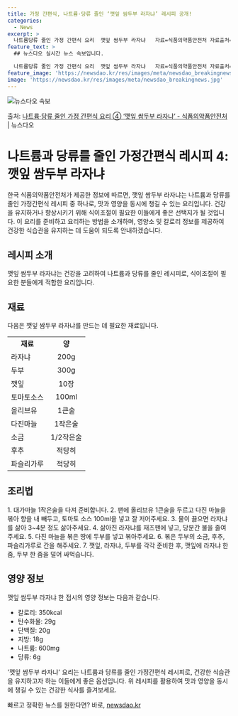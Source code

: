 ```yaml
---
title: 가정 간편식, 나트륨·당류 줄인 ‘깻잎 쌈두부 라자냐’ 레시피 공개!
categories:
  - News
excerpt: >
  나트륨당류 줄인 가정 간편식 요리  깻잎 쌈두부 라자냐   자료=식품의약품안전처 자료출처=정책브리핑 www.…
feature_text: >
  ## 뉴스다오 실시간 뉴스 속보입니다.

  나트륨당류 줄인 가정 간편식 요리  깻잎 쌈두부 라자냐   자료=식품의약품안전처 자료출처=정책브리핑 www.…
feature_image: 'https://newsdao.kr/res/images/meta/newsdao_breakingnews.jpg'
image: 'https://newsdao.kr/res/images/meta/newsdao_breakingnews.jpg'
---
```


![뉴스다오 속보](https://newsdao.kr/res/images/meta/newsdao_breakingnews.jpg)

<p>출처: <a href="https://newsdao.kr/3968" rel="dofollow">나트륨·당류 줄인 가정 간편식 요리 ④ ‘깻잎 쌈두부 라자냐’ - 식품의약품안전처</a> | 뉴스다오</p>

<h1>나트륨과 당류를 줄인 가정간편식 레시피 4: 깻잎 쌈두부 라자냐</h1>

한국 식품의약품안전처가 제공한 정보에 따르면, 깻잎 쌈두부 라자냐는 나트륨과 당류를 줄인 가정간편식 레시피 중 하나로, 맛과 영양을 동시에 챙길 수 있는 요리입니다. 건강을 유지하거나 향상시키기 위해 식이조절이 필요한 이들에게 좋은 선택지가 될 것입니다. 이 요리를 준비하고 요리하는 방법을 소개하며, 영양소 및 칼로리 정보를 제공하여 건강한 식습관을 유지하는 데 도움이 되도록 안내하겠습니다.

<p data-ke-size="size16"></p>

<h2>레시피 소개</h2>
깻잎 쌈두부 라자냐는 건강을 고려하여 나트륨과 당류를 줄인 레시피로, 식이조절이 필요한 분들에게 적합한 요리입니다.

<p data-ke-size="size16"></p>

<h2>재료</h2>
다음은 깻잎 쌈두부 라자냐를 만드는 데 필요한 재료입니다.

<table>
  <tr>
    <td style="text-align: center; height: 17px;"><b>재료</b></td>
    <td style="text-align: center; height: 17px;"><b>양</b></td>
  </tr>
  <tr>
    <td style="text-align: left; height: 17px;">라자냐</td>
    <td style="text-align: center; height: 17px;">200g</td>
  </tr>
  <tr>
    <td style="text-align: left; height: 17px;">두부</td>
    <td style="text-align: center; height: 17px;">300g</td>
  </tr>
  <tr>
    <td style="text-align: left; height: 17px;">깻잎</td>
    <td style="text-align: center; height: 17px;">10장</td>
  </tr>
  <tr>
    <td style="text-align: left; height: 17px;">토마토소스</td>
    <td style="text-align: center; height: 17px;">100ml</td>
  </tr>
  <tr>
    <td style="text-align: left; height: 17px;">올리브유</td>
    <td style="text-align: center; height: 17px;">1큰술</td>
  </tr>
  <tr>
    <td style="text-align: left; height: 17px;">다진마늘</td>
    <td style="text-align: center; height: 17px;">1작은술</td>
  </tr>
  <tr>
    <td style="text-align: left; height: 17px;">소금</td>
    <td style="text-align: center; height: 17px;">1/2작은술</td>
  </tr>
  <tr>
    <td style="text-align: left; height: 17px;">후추</td>
    <td style="text-align: center; height: 17px;">적당히</td>
  </tr>
  <tr>
    <td style="text-align: left; height: 17px;">파슬리가루</td>
    <td style="text-align: center; height: 17px;">적당히</td>
  </tr>
</table>

<p data-ke-size="size16"></p>

<h2>조리법</h2>
1. 대가마늘 1작은술을 다져 준비합니다.
2. 팬에 올리브유 1큰술을 두르고 다진 마늘을 볶아 향을 내 빼두고, 토마토 소스 100ml을 넣고 잘 저어주세요.
3. 물이 끓으면 라자냐를 삶아 3~4분 정도 삶아주세요.
4. 삶아진 라자냐를 재즈팬에 넣고, 당분간 불을 줄여주세요.
5. 다진 마늘을 볶은 땅에 두부를 넣고 볶아주세요.
6. 볶은 두부의 소금, 후추, 파슬리가루로 간을 해주세요.
7. 깻잎, 라자냐, 두부를 각각 준비한 후, 깻잎에 라자냐 한 줌, 두부 한 줌을 덜어 싸먹습니다.

<p data-ke-size="size16"></p>

<h2>영양 정보</h2>
깻잎 쌈두부 라자냐 한 접시의 영양 정보는 다음과 같습니다.

<ul>
  <li>칼로리: 350kcal</li>
  <li>탄수화물: 29g</li>
  <li>단백질: 20g</li>
  <li>지방: 18g</li>
  <li>나트륨: 600mg</li>
  <li>당류: 6g</li>
</ul>

<p data-ke-size="size16"></p>

'깻잎 쌈두부 라자냐' 요리는 나트륨과 당류를 줄인 가정간편식 레시피로, 건강한 식습관을 유지하고자 하는 이들에게 좋은 옵션입니다.
위 레시피를 활용하여 맛과 영양을 동시에 챙길 수 있는 건강한 식사를 즐겨보세요. 

빠르고 정확한 뉴스를 원한다면? 바로, <a href="https://newsdao.kr" rel="dofollow">newsdao.kr</a>



